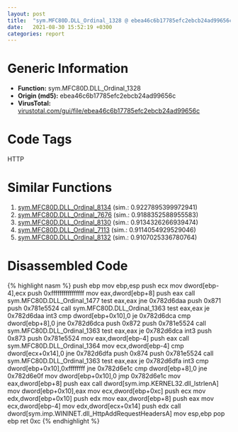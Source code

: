 ```yaml
---
layout: post
title:  "sym.MFC80D.DLL_Ordinal_1328 @ ebea46c6b17785efc2ebcb24ad99656c"
date:   2021-08-30 15:52:19 +0300
categories: report
---
```


# Generic Information
- **Function:** sym.MFC80D.DLL\_Ordinal\_1328
- **Origin (md5):** ebea46c6b17785efc2ebcb24ad99656c
- **VirusTotal:** [virustotal.com/gui/file/ebea46c6b17785efc2ebcb24ad99656c][virustotal_ref]

# Code Tags
<span class="tag" id="HTTP">HTTP</span>


# Similar Functions

1. [sym.MFC80D.DLL\_Ordinal\_8134][similar_1_ref] (sim.: 0.9227895399972941)
2. [sym.MFC80D.DLL\_Ordinal\_7676][similar_2_ref] (sim.: 0.9188352588955583)
3. [sym.MFC80D.DLL\_Ordinal\_8130][similar_3_ref] (sim.: 0.9134326266939474)
4. [sym.MFC80D.DLL\_Ordinal\_7113][similar_4_ref] (sim.: 0.9114054929529046)
5. [sym.MFC80D.DLL\_Ordinal\_8132][similar_5_ref] (sim.: 0.9107025336780764)


# Disassembled Code

{% highlight nasm %}
push ebp
mov ebp,esp
push ecx
mov dword[ebp-4],ecx
push 0xffffffffffffffff
mov eax,dword[ebp+8]
push eax
call sym.MFC80D.DLL_Ordinal_1477
test eax,eax
jne 0x782d6daa
push 0x871
push 0x781e5524
call sym.MFC80D.DLL_Ordinal_1363
test eax,eax
je 0x782d6daa
int3 
cmp dword[ebp+0x10],0
je 0x782d6dca
cmp dword[ebp+8],0
jne 0x782d6dca
push 0x872
push 0x781e5524
call sym.MFC80D.DLL_Ordinal_1363
test eax,eax
je 0x782d6dca
int3 
push 0x873
push 0x781e5524
mov eax,dword[ebp-4]
push eax
call sym.MFC80D.DLL_Ordinal_1364
mov ecx,dword[ebp-4]
cmp dword[ecx+0x14],0
jne 0x782d6dfa
push 0x874
push 0x781e5524
call sym.MFC80D.DLL_Ordinal_1363
test eax,eax
je 0x782d6dfa
int3 
cmp dword[ebp+0x10],0xffffffff
jne 0x782d6e1c
cmp dword[ebp+8],0
jne 0x782d6e0f
mov dword[ebp+0x10],0
jmp 0x782d6e1c
mov eax,dword[ebp+8]
push eax
call dword[sym.imp.KERNEL32.dll_lstrlenA]
mov dword[ebp+0x10],eax
mov ecx,dword[ebp+0xc]
push ecx
mov edx,dword[ebp+0x10]
push edx
mov eax,dword[ebp+8]
push eax
mov ecx,dword[ebp-4]
mov edx,dword[ecx+0x14]
push edx
call dword[sym.imp.WININET.dll_HttpAddRequestHeadersA]
mov esp,ebp
pop ebp
ret 0xc
{% endhighlight %}


[similar_1_ref]: /report/sym.MFC80D.DLL_Ordinal_8134@ebea46c6b17785efc2ebcb24ad99656c
[similar_2_ref]: /report/sym.MFC80D.DLL_Ordinal_7676@ebea46c6b17785efc2ebcb24ad99656c
[similar_3_ref]: /report/sym.MFC80D.DLL_Ordinal_8130@ebea46c6b17785efc2ebcb24ad99656c
[similar_4_ref]: /report/sym.MFC80D.DLL_Ordinal_7113@ebea46c6b17785efc2ebcb24ad99656c
[similar_5_ref]: /report/sym.MFC80D.DLL_Ordinal_8132@ebea46c6b17785efc2ebcb24ad99656c
[virustotal_ref]: https://www.virustotal.com/gui/file/ebea46c6b17785efc2ebcb24ad99656c